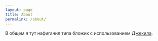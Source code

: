 ```yaml
---
layout: page
title: About
permalink: /about/
---
```


В общем я тут нафигачил типа бложик с использованием [Джекила](https://jekyllrb.com/).
